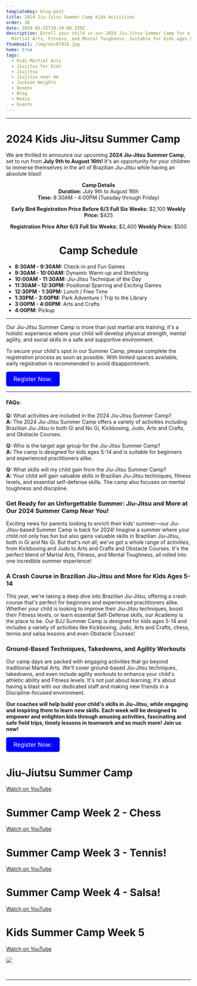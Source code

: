 ```yaml
---
templateKey: blog-post
title: 2024 Jiu-Jitsu Summer Camp Kids Activities
order: 30
date: 2024-05-25T19:39:08.339Z
description: Enroll your child in our 2024 Jiu-Jitsu Summer Camp for a blend of
  Martial Arts, Fitness, and Mental Toughness. Suitable for kids ages 5-14.
thumbnail: /img/dsc07916.jpg
home: true
tags:
  - Kids Martial Arts
  - Jiujitsu for Kids
  - Jiujitsu
  - Jiujitsu near me
  - Jackson Heights
  - Queens
  - Blog
  - Media
  - Events
---
```

- - -

# 2024 Kids Jiu-Jitsu Summer Camp

We are thrilled to announce our upcoming **2024 Jiu-Jitsu Summer Camp**, set to run from **July 9th to August 16th!** It's an opportunity for your children to immerse themselves in the art of Brazilian Jiu-Jitsu while having an absolute blast!


<div style="text-align: center;">

**Camp Details**  
**Duration:** July 9th to August 16th  
**Time:** 8:30AM - 4:00PM (Tuesday through Friday)

**Early Bird Registration Price Before 6/3**
**Full Six Weeks:** $2,100
**Weekly Price:** $425

**Registration Price After 6/3**
**Full Six Weeks:** $2,400
**Weekly Price:** $500
</div>

<div style="text-align: center;">

# Camp Schedule

</div>

- **8:30AM - 9:30AM:** Check-in and Fun Games
- **9:30AM - 10:00AM:** Dynamic Warm-up and Stretching
- **10:00AM - 11:30AM:** Jiu-Jitsu Technique of the Day
- **11:30AM - 12:30PM:** Positional Sparring and Exciting Games
- **12:30PM - 1:30PM:** Lunch / Free Time
- **1:30PM - 3:00PM:** Park Adventure / Trip to the Library
- **3:00PM - 4:00PM:** Arts and Crafts
- **4:00PM:** Pickup

---

Our Jiu-Jitsu Summer Camp is more than just martial arts training; it's a holistic experience where your child will develop physical strength, mental agility, and social skills in a safe and supportive environment.

To secure your child's spot in our Summer Camp, please complete the registration process as soon as possible. With limited spaces available, early registration is recommended to avoid disappointment.

<a href="<https://at-jiujitsu-nyc.gymdesk.com/signup>" style="display: inline-block; padding: 10px 20px; font-size: 16px; color: white; background-color: blue; text-align: center; text-decoration: none; border-radius: 5px;">Register Now:</a>

---

#### FAQs:

**Q:** What activities are included in the 2024 Jiu-Jitsu Summer Camp?\
**A:** The 2024 Jiu-Jitsu Summer Camp offers a variety of activities including Brazilian Jiu-Jitsu in both Gi and No Gi, Kickboxing, Judo, Arts and Crafts, and Obstacle Courses.

**Q:** Who is the target age group for the Jiu-Jitsu Summer Camp?\
**A:** The camp is designed for kids ages 5-14 and is suitable for beginners and experienced practitioners alike.

**Q:** What skills will my child gain from the Jiu-Jitsu Summer Camp?\
**A:** Your child will gain valuable skills in Brazilian Jiu-Jitsu techniques, fitness levels, and essential self-defense skills. The camp also focuses on mental toughness and discipline.

### Get Ready for an Unforgettable Summer: Jiu-Jitsu and More at Our 2024 Summer Camp Near You!

Exciting news for parents looking to enrich their kids' summer—our Jiu-Jitsu-based Summer Camp is back for 2024! Imagine a summer where your child not only has fun but also gains valuable skills in Brazilian Jiu-Jitsu, both in Gi and No Gi. But that's not all; we've got a whole range of activities, from Kickboxing and Judo to Arts and Crafts and Obstacle Courses. It's the perfect blend of Martial Arts, Fitness, and Mental Toughness, all rolled into one incredible summer experience!

### A Crash Course in Brazilian Jiu-Jitsu and More for Kids Ages 5-14

This year, we're taking a deep dive into Brazilian Jiu-Jitsu, offering a crash course that's perfect for beginners and experienced practitioners alike. Whether your child is looking to improve their Jiu-Jitsu techniques, boost their Fitness levels, or learn essential Self-Defense skills, our Academy is the place to be. Our BJJ Summer Camp is designed for kids ages 5-14 and includes a variety of activities like Kickboxing, Judo, Arts and Crafts, chess, tennis and salsa lessons and even Obstacle Courses!

### Ground-Based Techniques, Takedowns, and Agility Workouts

Our camp days are packed with engaging activities that go beyond traditional Martial Arts. We'll cover ground-based Jiu-Jitsu techniques, takedowns, and even include agility workouts to enhance your child's athletic ability and Fitness levels. It's not just about learning; it's about having a blast with our dedicated staff and making new friends in a Discipline-focused environment.


**Our coaches will help build your child's skills in Jiu-Jitsu, while engaging and inspiring them to learn new skills. Each week will be designed to empower and enlighten kids through amusing activities, fascinating and safe field trips, timely lessons in teamwork and so much more! Join us now!**


<a href="<https://at-jiujitsu-nyc.gymdesk.com/signup>" style="display: inline-block; padding: 10px 20px; font-size: 16px; color: white; background-color: blue; text-align: center; text-decoration: none; border-radius: 5px;">Register Now:</a>


# Jiu-Jiutsu Summer Camp
[Watch on YouTube](https://www.youtube.com/watch?v=CbVW04TvIVs)


# Summer Camp Week 2 - Chess
[Watch on YouTube](https://www.youtube.com/watch?v=iZIm1q1MrJ4)

# Summer Camp Week 3 - Tennis!
[Watch on YouTube](https://www.youtube.com/watch?v=UiwX5BDzuJ4)

# Summer Camp Week 4 - Salsa!
 [Watch on YouTube](https://www.youtube.com/watch?v=2tjJdFAoa2c)

# Kids Summer Camp Week 5
[Watch on YouTube](https://www.youtube.com/watch?v=VB1q4B2d1-0)


![](/img/adult-poster-jan-2021.jpg)




<br>

- - -
